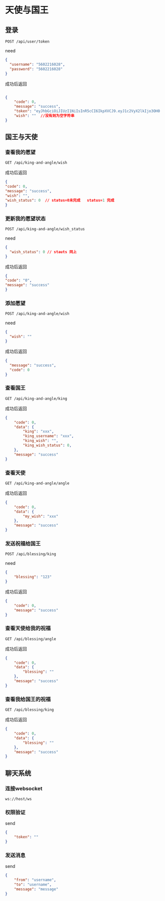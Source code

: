 # 天使与国王

## 登录

`POST /api/user/token`

need

```json
{
  "username": "5602216028",
  "password": "5602216028"
}
```

成功后返回

```json

{
    "code": 0,
    "message": "success",
    "token": "eyJhbGciOiJIUzI1NiIsInR5cCI6IkpXVCJ9.eyJ1c2VyX2lkIjo3OH0.C7uzc0laz9xlelzIcbjTr1wUZSAyoRVeUKtQUOj9my4",
    "wish": ""  //没有则为空字符串
}
```

## 国王与天使

### 查看我的愿望

`GET /api/king-and-angle/wish`

成功后返回

```json
{
"code": 0,
"message": "success",
"wish": "",
"wish_status": 0  // status=0未完成   status=1 完成
}
```

### 更新我的愿望状态

`POST /api/king-and-angle/wish_status`

need

```json
{
  "wish_status": 0 // stauts 同上
}
```

成功后返回

```json
{
"code": "0",
"message": "success"
}
```

### 添加愿望

`POST /api/king-and-angle/wish`

need

```json
{
  "wish": ""
}
```

成功后返回

```json
{
  "message": "success",
  "code": 0
}
```

###  查看国王

`GET /api/king-and-angle/king`

成功后返回

```json
{
    "code": 0,
    "data": {
        "king": "xxx",
        "king_username": "xxx",
        "king_wish": "",
        "king_wish_status": 0,
    },
    "message": "success"
}
```

### 查看天使

`GET /api/king-and-angle/angle`

成功后返回

```json
{
    "code": 0,
    "data": {
        "my_wish": "xxx"
    },
    "message": "success"
}
```

### 发送祝福给国王

`POST /api/blessing/king`

need 

```json
{
	"blessing": "123"
}
```

成功后返回

```json
{
    "code": 0,
    "message": "success"
}
```

### 查看天使给我的祝福

`GET /api/blessing/angle`

成功后返回

```json
{
    "code": 0,
    "data": {
        "blessing": ""
    },
    "message": "success"
}
```

### 查看我给国王的祝福


`GET /api/blessing/king`

成功后返回

```json
{
    "code": 0,
    "data": {
        "blessing": ""
    },
    "message": "success"
}
```

## 聊天系统

### 连接websocket

`ws://host/ws`

### 权限验证

send 

```json
{
    "token": ""
}
```

### 发送消息

send

```json
{
    "from": "username",
    "to": "username",
    "message": "message"
}
```



